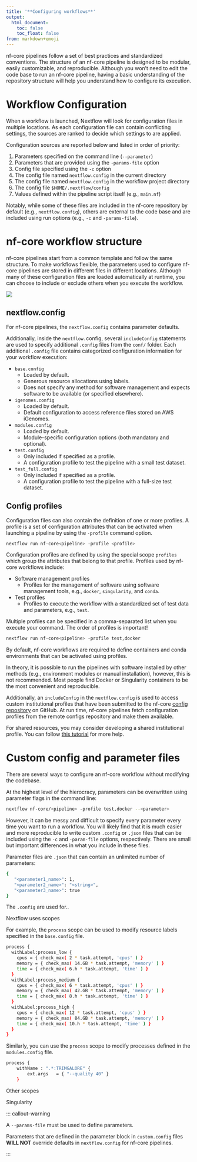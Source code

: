 ```yaml
---
title: '**Configuring workflows**'
output:
  html_document:
    toc: false
    toc_float: false
from: markdown+emoji
---
```


nf-core pipelines follow a set of best practices and standardized conventions. The structure of an nf-core pipeline is designed to be modular, easily customizable, and reproducible. Although you won’t need to edit the code base to run an nf-core pipeline, having a basic understanding of the repository structure will help you understand how to configure its execution.

# Workflow Configuration

When a workflow is launched, Nextflow will look for configuration files in multiple locations. As each configuration file can contain conflicting settings, the sources are ranked to decide which settings to are applied.

Configuration sources are reported below and listed in order of priority:

1. Parameters specified on the command line (`--parameter`)
2. Parameters that are provided using the `-params-file` option
3. Config file specified using the `-c` option
4. The config file named `nextflow.config` in the current directory
5. The config file named `nextflow.config` in the workflow project directory
6. The config file `$HOME/.nextflow/config`
7. Values defined within the pipeline script itself (e.g., `main.nf`)

Notably, while some of these files are included in the nf-core repository by default (e.g., `nextflow.config`), others are external to the code base and are included using run options (e.g., `-c` and `-params-file`).

# nf-core workflow structure

nf-core pipelines start from a common template and follow the same structure. To make workflows flexible, the parameters used to configure nf-core pipelines are stored in different files in different locations. Although many of these configuration files are loaded automatically at runtime, you can choose to include or exclude others when you execute the workflow.

![](../figs/1.3_structure.excalidraw.png)

## nextflow.config

For nf-core pipelines, the `nextflow.config` contains parameter defaults.

Additionally, inside the `nextflow.`config, several `includeConfig` statements are used to specify additional `.config` files from the `conf/` folder. Each additional `.config` file contains categorized configuration  information for your workflow execution:

- `base.config`
  - Loaded by default.
  - Generous resource allocations using labels.
  - Does not specify any method for software management and expects software to be available (or specified elsewhere).
- `igenomes.config`
  - Loaded by default.
  - Default configuration to access reference files stored on AWS iGenomes.
- `modules.config`
  - Loaded by default.
  - Module-specific configuration options (both mandatory and optional).
- `test.config`
  - Only included if specified as a profile.
  - A configuration profile to test the pipeline with a small test dataset.
- `test_full.config`
  - Only included if specified as a profile.
  - A configuration profile to test the pipeline with a full-size test dataset.

## Config profiles

Configuration files can also contain the definition of one or more profiles. A profile is a set of configuration attributes that can be activated when launching a pipeline by using the `-profile` command option.

``` bash
nextflow run nf-core<pipeline> -profile <profile>
```

Configuration profiles are defined by using the special scope `profiles` which group the attributes that belong to that profile. Profiles used by nf-core workflows include:

- Software management profiles
  - Profiles for the management of software using software management tools, e.g., `docker`, `singularity`, and `conda`.
- Test profiles
  - Profiles to execute the workflow with a standardized set of test data and parameters, e.g., `test`.

Multiple profiles can be specified in a comma-separated list when you execute your command. The order of profiles is important!

``` bash
nextflow run nf-core<pipeline> -profile test,docker
```

By default, nf-core workflows are required to define containers and conda environments that can be activated using profiles.

In theory, it is possible to run the pipelines with software installed by other methods (e.g., environment modules or manual installation), however, this is not recommended. Most people find  Docker or Singularity containers to be the most convenient and reproducible.

Additionally, an `includeConfig` in the `nextflow.config` is used to access custom institutional profiles that have been submitted to the nf-core [config repository](https://github.com/nf-core/configs) on GitHub. At run time, nf-core pipelines fetch configuration profiles from the remote configs repository and make them available.

For shared resources, you may consider developing a shared institutional profile. You can follow [this tutorial](https://nf-co.re/docs/usage/tutorials/step_by_step_institutional_profile) for more help.

# Custom config and parameter files

There are several ways to configure an nf-core workflow without modifying the codebase.

At the highest level of the hierocracy, parameters can be overwritten using parameter flags in the command line:

``` bash
nextflow nf-core/<pipeline> -profile test,docker --<parameter>
```

However, it can be messy and difficult to specify every parameter every time you want to run a workflow. You will likely find that it is much easier and more reproducible to write custom `.config` or `.json` files that can be included using the `-c` and `-param-file` options, respectively. There are small but important differences in what you include in these files.

Parameter files are `.json` that can contain an unlimited number of parameters:

``` bash
{
   "<parameter1_name>": 1,
   "<parameter2_name>": "<string>",
   "<parameter3_name>": true
}
```

The `.config` are used for..

Nextflow uses scopes

For example, the `process` scope can be used to modify resource labels specified in the `base.config` file.

``` bash
process {
  withLabel:process_low {
    cpus = { check_max( 2 * task.attempt, 'cpus' ) }
    memory = { check_max( 14.GB * task.attempt, 'memory' ) }
    time = { check_max( 6.h * task.attempt, 'time' ) }
  }
  withLabel:process_medium {
    cpus = { check_max( 6 * task.attempt, 'cpus' ) }
    memory = { check_max( 42.GB * task.attempt, 'memory' ) }
    time = { check_max( 8.h * task.attempt, 'time' ) }
  }
  withLabel:process_high {
    cpus = { check_max( 12 * task.attempt, 'cpus' ) }
    memory = { check_max( 84.GB * task.attempt, 'memory' ) }
    time = { check_max( 10.h * task.attempt, 'time' ) }
  }
}
```

Similarly, you can use the `process` scope to modify processes defined in the `modules.config` file. 

``` bash
process {
    withName : ".*:TRIMGALORE" {
        ext.args   = { "--quality 40" }
    }
```

Other scopes

Singularity

::: callout-warning

A `--params-file` must be used to define parameters.

Parameters that are defined in the parameter block in `custom.config` files **WILL NOT** override defaults in `nextflow.config` for nf-core pipelines.

:::
